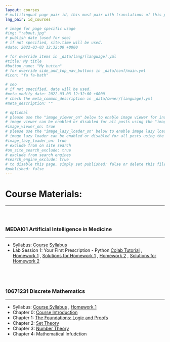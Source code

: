 ```yaml
---
layout: courses
# multilingual page pair id, this must pair with translations of this page. (This name must be unique)
lng_pair: id_courses

# image for page specific usage
#img: ":about.jpg"
# publish date (used for seo)
# if not specified, site.time will be used.
#date: 2022-03-03 12:32:00 +0000

# for override items in _data/lang/[language].yml
#title: My title
#button_name: "My button"
# for override side_and_top_nav_buttons in _data/conf/main.yml
#icon: "fa fa-bath"

# seo
# if not specified, date will be used.
#meta_modify_date: 2022-03-03 12:32:00 +0000
# check the meta_common_description in _data/owner/[language].yml
#meta_description: ""

# optional
# please use the "image_viewer_on" below to enable image viewer for individual pages or posts (_posts/ or [language]/_posts folders).
# image viewer can be enabled or disabled for all posts using the "image_viewer_posts: true" setting in _data/conf/main.yml.
#image_viewer_on: true
# please use the "image_lazy_loader_on" below to enable image lazy loader for individual pages or posts (_posts/ or [language]/_posts folders).
# image lazy loader can be enabled or disabled for all posts using the "image_lazy_loader_posts: true" setting in _data/conf/main.yml.
#image_lazy_loader_on: true
# exclude from on site search
#on_site_search_exclude: true
# exclude from search engines
#search_engine_exclude: true
# to disable this page, simply set published: false or delete this file
#published: false
---
```


# Course Materials:  
<div style="border-top: 2px solid gray;"></div>


<div style="height: 40px;"></div>

<h3>MEDAI01 Artificial Intelligence in Medicine </h3> 
<div style="border-top: 0.5px solid gray;"></div>

+ Syllabus: [Course Syllabus](https://drive.google.com/file/d/1Ez8oG8O8Z9iVv1K2eFL9lwU5lokIqpgh/view?usp=sharing)
+ Lab Session 1: Your First Prescription - Python [Colab Tutorial](https://colab.research.google.com/drive/1mVIC-pIzgZWJI-HRh1Y9ZF6WLw2wdM1X?usp=sharing) , [Homework 1](https://colab.research.google.com/drive/1HDpgeyByNcIjGcH3jGsgDiMfYcYE6NPI?usp=sharing) , [Solutions for Homework 1](https://colab.research.google.com/drive/1w2OfMst2DxG58Bf_zyZAerQd6qGtcy0M?usp=sharing)  , [Homework 2](https://colab.research.google.com/drive/14tV3gDPjwvesmS0SJh-f_ehtt9X9g6oJ?usp=sharing) , [Solutions for Homework 2](https://colab.research.google.com/drive/1eEzL0_mkfw4xIWn4CrGsJ24LANZxNgtM?usp=sharing)    




<div style="height: 40px;"></div>

<h3>10671231 Discrete Mathematics </h3>  
<div style="border-top: 0.5px solid gray;"></div>

+ Syllabus: [Course Syllabus](https://drive.google.com/file/d/13a6FMLuNlMoGwR2kuJPeVAgXVdrCt2fB/view?usp=sharing) , [Homework 1]()
+ Chapter 0: [Course Introduction](https://drive.google.com/file/d/1cY_CKjraiI52weGDD070R0DkkcQVJxwY/view?usp=sharing) 
+ Chapter 1: [The Foundations: Logic and Proofs](https://drive.google.com/file/d/1uSmXV38w0HrZDyZc2RNCkiIV4UPNGvOd/view?usp=sharing)
+ Chapter 2: [Set Theory](https://drive.google.com/file/d/1wMjMEwEhAbbziGBddVBtI-G-l3n4YwQg/view?usp=sharing)
+ Chapter 3: [Number Theory](https://drive.google.com/file/d/1kO8CcgMrX7O3Hd73ZnK4Hsi98uJAD_Xc/view?usp=sharing)
+ Chapter 4: Mathematical Infudction 





